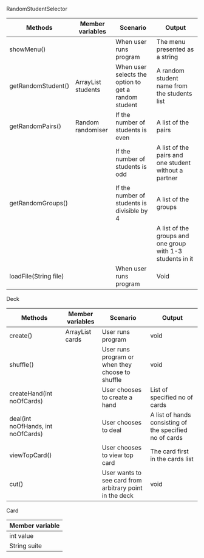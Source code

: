 
RandomStudentSelector

| Methods               | Member variables           | Scenario                                             | Output                                                     |
|-----------------------|----------------------------|------------------------------------------------------|------------------------------------------------------------|
| showMenu()            |                            | When user runs program                               | The menu presented as a string                             |
| getRandomStudent()    | ArrayList<String> students | When user selects the option to get a random student | A random student name from the students list               |
| getRandomPairs()      | Random randomiser          | If the number of students is even                    | A list of the pairs                                        |
|                       |                            | If the number of students is odd                     | A list of the pairs and one student without a partner      |
| getRandomGroups()     |                            | If the number of students is divisible by 4          | A list of the groups                                       |
|                       |                            |                                                      | A list of the groups and one group with 1-3 students in it |
| loadFile(String file) |                            | When user runs program                               | Void                                                       |




Deck

| Methods                            | Member variables      | Scenario                                                | Output                                                  |
|------------------------------------|-----------------------|---------------------------------------------------------|---------------------------------------------------------|
| create()                           | ArrayList<Card> cards | User runs program                                       | void                                                    |
| shuffle()                          |                       | User runs program or when they choose to shuffle        | void                                                    |
| createHand(int noOfCards)          |                       | User chooses to create a hand                           | List of specified no of cards                           |
| deal(int noOfHands, int noOfCards) |                       | User chooses to deal                                    | A list of hands consisting of the specified no of cards |
| viewTopCard()                      |                       | User chooses to view top card                           | The card first in the cards list                        |
| cut()                              |                       | User wants to see card from arbitrary point in the deck | void                                                    |




Card

| Member variable |
|-----------------|
| int value       |
| String suite    |
